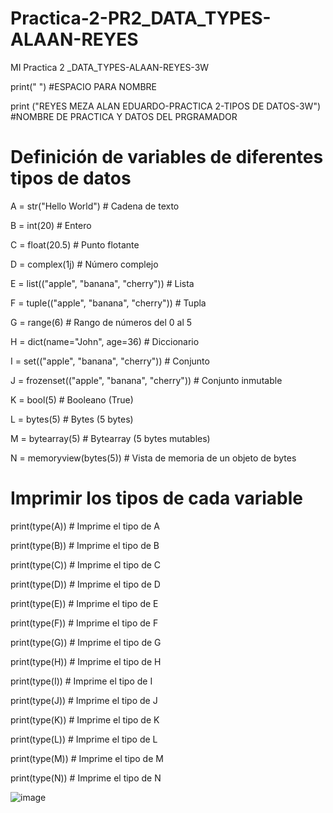 # Practica-2-PR2_DATA_TYPES-ALAAN-REYES
MI Practica 2 _DATA_TYPES-ALAAN-REYES-3W

print(" ") #ESPACIO PARA NOMBRE

print ("REYES MEZA ALAN EDUARDO-PRACTICA 2-TIPOS DE DATOS-3W") #NOMBRE DE PRACTICA Y DATOS DEL PRGRAMADOR

# Definición de variables de diferentes tipos de datos

A = str("Hello World")	 # Cadena de texto

B = int(20)               # Entero

C = float(20.5)           # Punto flotante

D = complex(1j)           # Número complejo

E = list(("apple", "banana", "cherry"))  # Lista

F = tuple(("apple", "banana", "cherry")) # Tupla

G = range(6)              # Rango de números del 0 al 5

H = dict(name="John", age=36)  # Diccionario

I = set(("apple", "banana", "cherry"))   # Conjunto

J = frozenset(("apple", "banana", "cherry"))  # Conjunto inmutable

K = bool(5)              # Booleano (True)

L = bytes(5)             # Bytes (5 bytes)

M = bytearray(5)         # Bytearray (5 bytes mutables)

N = memoryview(bytes(5)) # Vista de memoria de un objeto de bytes

# Imprimir los tipos de cada variable

print(type(A))  # Imprime el tipo de A

print(type(B))  # Imprime el tipo de B

print(type(C))  # Imprime el tipo de C

print(type(D))  # Imprime el tipo de D

print(type(E))  # Imprime el tipo de E

print(type(F))  # Imprime el tipo de F

print(type(G))  # Imprime el tipo de G

print(type(H))  # Imprime el tipo de H

print(type(I))  # Imprime el tipo de I

print(type(J))  # Imprime el tipo de J

print(type(K))  # Imprime el tipo de K

print(type(L))  # Imprime el tipo de L

print(type(M))  # Imprime el tipo de M

print(type(N))  # Imprime el tipo de N

![image](https://github.com/user-attachments/assets/9c32ed48-6133-404c-b9ad-c79e0c626164)

